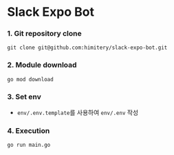 # Slack Expo Bot

### 1. Git repository clone

```shell
git clone git@github.com:himitery/slack-expo-bot.git
```

### 2. Module download

```shell
go mod download
```

### 3. Set env

- `env/.env.template`를 사용하여 `env/.env` 작성

### 4. Execution

```shell
go run main.go
```
